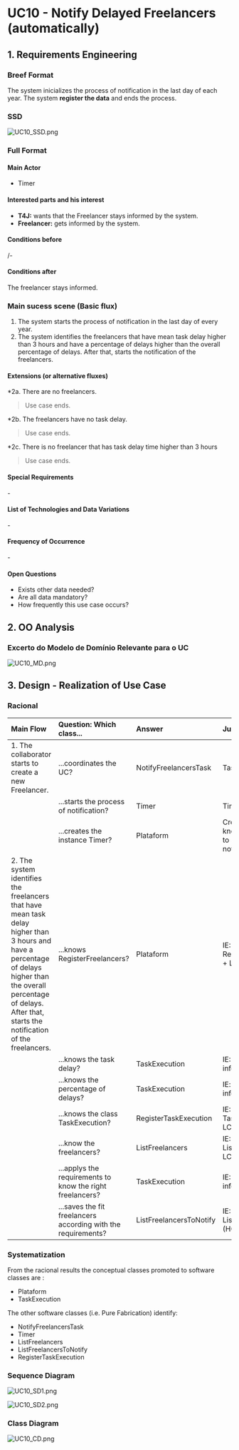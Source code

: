 # UC10 - Notify Delayed Freelancers (automatically)

## 1. Requirements Engineering

### Breef Format

The system inicializes the process of notification in the last day of each year. The system **register the data** and ends the process.


### SSD
![UC10_SSD.png](UC10_SSD.png)


### Full Format

#### Main Actor

* Timer

#### Interested parts and his interest
* **T4J:** wants that the Freelancer stays informed by the system.
* **Freelancer:** gets informed by the system.


#### Conditions before
/-

#### Conditions after
The freelancer stays informed.

### Main sucess scene (Basic flux)

1. The system starts the process of notification in the last day of every year.
2. The system identifies the freelancers that have mean task delay higher than 3 hours and have a percentage of delays higher than the overall percentage of delays. After that, starts the notification of the freelancers.


#### Extensions (or alternative fluxes)

*2a. There are no freelancers.
> Use case ends.

*2b. The freelancers have no task delay.
> Use case ends.

*2c. There is no freelancer that has task delay time higher than 3 hours
> Use case ends.
      
#### Special Requirements
\-

#### List of Technologies and Data Variations
\-

#### Frequency of Occurrence
\-

#### Open Questions

* Exists other data needed?
* Are all data mandatory?
* How frequently this use case occurs?


## 2. OO Analysis

### Excerto do Modelo de Domínio Relevante para o UC

![UC10_MD.png](UC10_MD.png) 


## 3. Design - Realization of Use Case

### Racional

| Main Flow | Question: Which class... | Answer | Justification |
|:--------------  |:---------------------- |:----------|:---------------------------- |
| 1. The collaborator starts to create a new Freelancer. | ...coordinates the UC? | NotifyFreelancersTask | Task |
|                                                        | ...starts the process of notification? | Timer | Timer |
|                                                        | ...creates the instance Timer? | Plataform | Creator: Plataform as knowledge of the time to start the notifications. |
| 2. The system identifies the freelancers that have mean task delay higher than 3 hours and have a percentage of delays higher than the overall percentage of delays. After that, starts the notification of the freelancers. | ...knows RegisterFreelancers? | Plataform | IE: Plataform contains RegisterFreelancer (HC + LC) |
|  | ...knows the task delay? | TaskExecution | IE: Knows its own information |  
|  | ...knows the percentage of delays? | TaskExecution | IE: knows its own information  |
|  | ...knows the class TaskExecution? | RegisterTaskExecution | IE: Owns the class TaskExecution (HC + LC) |
|  | ...know the freelancers? | ListFreelancers | IE: Owns the class ListFreelancers (HC + LC) |
|  | ...applys the requirements to know the right freelancers? | TaskExecution | IE: Knows its own information. |
|  | ...saves the fit freelancers according with the requirements? | ListFreelancersToNotify | IE: Owns the class ListFreelancersToNotify (HC + LC) |


### Systematization ##

 From the racional results the conceptual classes promoted to software classes are : 
 
 * Plataform
 * TaskExecution

 The other software classes (i.e. Pure Fabrication) identify:

 * NotifyFreelancersTask
 * Timer
 * ListFreelancers
 * ListFreelancersToNotify
 * RegisterTaskExecution


###     Sequence Diagram
 
![UC10_SD1.png](UC10_SD1.png)

![UC10_SD2.png](UC10_SD2.png)


###     Class Diagram

![UC10_CD.png](UC10_CD.png)
